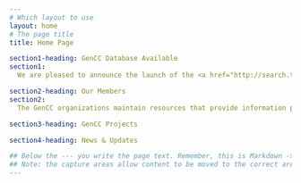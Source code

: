 ```yaml
---
# Which layout to use
layout: home
# The page title
title: Home Page

section1-heading: GenCC Database Available
section1:
  We are pleased to announce the launch of the <a href="http://search.thegencc.org">http://search.thegencc.org</a> [Gene Curation Coalition (GenCC) Database (DB)](http://search.thegencc.org). The [GenCC DB](http://search.thegencc.org) provides information pertaining to the validity of gene-disease relationships, with a current focus on Mendelian diseases. Curated gene-disease relationships are submitted by GenCC member organizations. The GenCC comprises organizations that currently provide online resources (e.g. ClinGen, DECIPHER, Genomics England PanelApp, OMIM, Orphanet, PanelApp Australia, TGMI’s G2P), as well diagnostic laboratories that have committed to sharing their internal curated gene-level knowledge (e.g. Ambry, Illumina, Invitae, Myriad Women’s Health, Mass General Brigham Laboratory for Molecular Medicine).  

section2-heading: Our Members
section2:
  The GenCC organizations maintain resources that provide information pertaining to the validity of gene-disease relationships or curate this information as clinical testing laboratories.

section3-heading: GenCC Projects

section4-heading: News & Updates

## Below the --- you write the page text. Remember, this is Markdown -> https://www.markdownguide.org/cheat-sheet
## Note: the capture areas allow content to be moved to the correct areas in the layout.
---
```

